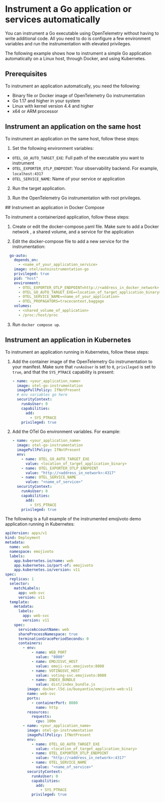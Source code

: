 # Instrument a Go application or services automatically

You can instrument a Go executable using OpenTelemetry without having
to write additional code. All you need to do is configure a few environment
variables and run the instrumentation with elevated privileges.

The following example shows how to instrument a simple Go application
automatically on a Linux host, through Docker, and using Kubernetes.

## Prerequisites

To instrument an application automatically, you need the following:

- Binary file or Docker image of OpenTelemetry Go instrumentation
- Go 1.17 and higher in your system
- Linux with kernel version 4.4 and higher
- x64 or ARM processor

## Instrument an application on the same host

To instrument an application on the same host, follow these steps:

1. Set the following environment variables:

  - `OTEL_GO_AUTO_TARGET_EXE`: Full path of the executable you want to
  instrument
  - `OTEL_EXPORTER_OTLP_ENDPOINT`: Your observability backend. For example,
  `localhost:4317`
  - `OTEL_SERVICE_NAME`: Name of your service or application

2. Run the target application.

3. Run the OpenTelemetry Go instrumentation with root privileges.

## Instrument an application in Docker Compose

To instrument a containerized application, follow these steps:

1. Create or edit the docker-compose.yaml file. Make sure to add a Docker
network , a shared volume, and a service for the application  

2. Edit the docker-compose file to add a new service for the instrumentation:

  ```yaml
    go-auto:
      depends_on:
        - <name_of_your_application_service>
      image: otel/autoinstrumentation-go
      privileged: true
      pid: "host"
      environment:
        - OTEL_EXPORTER_OTLP_ENDPOINT=http://<address_in_docker_network>:4317
        - OTEL_GO_AUTO_TARGET_EXE=<location_of_target_application_binary>
        - OTEL_SERVICE_NAME=<name_of_your_application>
        - OTEL_PROPAGATORS=tracecontext,baggage
      volumes:
        - <shared_volume_of_application>
        - /proc:/host/proc
  ```

3. Run `docker compose up`.

## Instrument an application in Kubernetes

To instrument an application running in Kubernetes, follow these steps:

1. Add the container image of the OpenTelemetry Go instrumentation to your manifest. Make sure that `runAsUser` is set to `0`, `privileged` is set to `true`, and that the `SYS_PTRACE` capability is present:

   ```yaml
   - name: <your_application_name>
     image: otel-go-instrumentation
     imagePullPolicy: IfNotPresent
     # env variables go here
     securityContext:
       runAsUser: 0
       capabilities:
         add:
           - SYS_PTRACE
       privileged: true
   ```

2. Add the OTel Go environment variables. For example:

   ```yaml
   - name: <your_application_name>
     image: otel-go-instrumentation
     imagePullPolicy: IfNotPresent
     env:
       - name: OTEL_GO_AUTO_TARGET_EXE
         value: <location_of_target_application_binary>
       - name: OTEL_EXPORTER_OTLP_ENDPOINT
         value: "http://<address_in_network>:4317"
       - name: OTEL_SERVICE_NAME
         value: "<name_of_service>"
     securityContext:
       runAsUser: 0
       capabilities:
         add:
           - SYS_PTRACE
       privileged: true
   ```

The following is a full example of the instrumented emojivoto demo application running in Kubernetes:

```yaml
apiVersion: apps/v1
kind: Deployment
metadata:
  name: web
  namespace: emojivoto
  labels:
    app.kubernetes.io/name: web
    app.kubernetes.io/part-of: emojivoto
    app.kubernetes.io/version: v11
spec:
  replicas: 1
  selector:
    matchLabels:
      app: web-svc
      version: v11
  template:
    metadata:
      labels:
        app: web-svc
        version: v11
    spec:
      serviceAccountName: web
      shareProcessNamespace: true
      terminationGracePeriodSeconds: 0
      containers:
        - env:
            - name: WEB_PORT
              value: "8080"
            - name: EMOJISVC_HOST
              value: emoji-svc.emojivoto:8080
            - name: VOTINGSVC_HOST
              value: voting-svc.emojivoto:8080
            - name: INDEX_BUNDLE
              value: dist/index_bundle.js
          image: docker.l5d.io/buoyantio/emojivoto-web:v11
          name: web-svc
          ports:
            - containerPort: 8080
              name: http
          resources:
            requests:
              cpu: 100m
        - name: <your_application_name>
          image: otel-go-instrumentation
          imagePullPolicy: IfNotPresent
          env:
            - name: OTEL_GO_AUTO_TARGET_EXE
              value: <location_of_target_application_binary>
            - name: OTEL_EXPORTER_OTLP_ENDPOINT
              value: "http://<address_in_network>:4317"
            - name: OTEL_SERVICE_NAME
              value: "<name_of_service>"
          securityContext:
            runAsUser: 0
            capabilities:
              add:
                - SYS_PTRACE
            privileged: true
```

